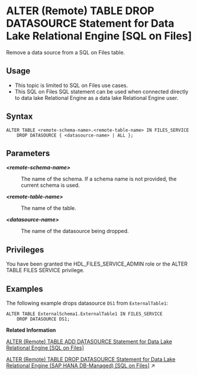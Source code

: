 <!-- loioa9da29fdd7a141eea66117b22cca84c7 -->

# ALTER \(Remote\) TABLE DROP DATASOURCE Statement for Data Lake Relational Engine \[SQL on Files\]

Remove a data source from a SQL on Files table.



<a name="loioa9da29fdd7a141eea66117b22cca84c7__section_fry_b3b_nqb"/>

## Usage

-   This topic is limited to SQL on Files use cases.
-   This SQL on Files SQL statement can be used when connected directly to data lake Relational Engine as a data lake Relational Engine user.



<a name="loioa9da29fdd7a141eea66117b22cca84c7__ATDD_syntax"/>

## Syntax

```
ALTER TABLE <remote-schema-name>.<remote-table-name> IN FILES_SERVICE 
	DROP DATASOURCE { <datasource-name> | ALL };
```



<a name="loioa9da29fdd7a141eea66117b22cca84c7__ATDD_parameters"/>

## Parameters


<dl>
<dt><b>

*<remote-schema-name\>*

</b></dt>
<dd>

The name of the schema. If a schema name is not provided, the current schema is used.



</dd><dt><b>

*<remote-table-name\>*

</b></dt>
<dd>

The name of the table.



</dd><dt><b>

*<datasource-name\>*

</b></dt>
<dd>

The name of the datasource being dropped.



</dd>
</dl>



## Privileges

You have been granted the HDL\_FILES\_SERVICE\_ADMIN role or the ALTER TABLE FILES SERVICE privilege.



<a name="loioa9da29fdd7a141eea66117b22cca84c7__ATDD_example"/>

## Examples

The following example drops datasource `DS1` from `ExternalTable1`:

```
ALTER TABLE ExternalSchema1.ExternalTable1 IN FILES_SERVICE 
	DROP DATASOURCE DS1;
```

**Related Information**  


[ALTER \(Remote\) TABLE ADD DATASOURCE Statement for Data Lake Relational Engine \[SQL on Files\]](alter-remote-table-add-datasource-statement-for-data-lake-relational-engine-sql-on-files-65c9d8f.md "Attach an external data source, such as a file or directory, to a SQL on Files remote table.")

[ALTER (Remote) TABLE DROP DATASOURCE Statement for Data Lake Relational Engine (SAP HANA DB-Managed) \[SQL on Files\]](https://help.sap.com/viewer/a898e08b84f21015969fa437e89860c8/2024_1_QRC/en-US/1e570afca5014f4098f36be8db1129b6.html "Remove a data source from a SQL on Files table.") :arrow_upper_right:

